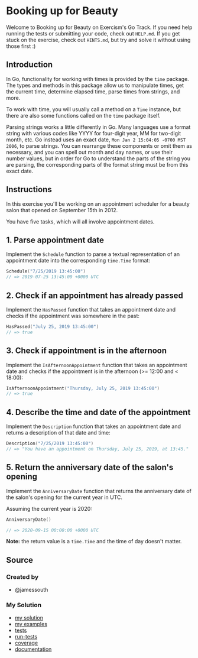 # Booking up for Beauty

Welcome to Booking up for Beauty on Exercism's Go Track.
If you need help running the tests or submitting your code, check out `HELP.md`.
If you get stuck on the exercise, check out `HINTS.md`, but try and solve it without using those first :)

## Introduction

In Go, functionality for working with times is provided by the `time` package. The types and methods in this package allow us to manipulate times, get the current time, determine elapsed time, parse times from strings, and more.

To work with time, you will usually call a method on a `Time` instance, but there are also some functions called on the `time` package itself.

Parsing strings works a little differently in Go. Many languages use a format string with various codes like YYYY for four-digit year, MM for two-digit month, etc. Go instead uses an exact date, `Mon Jan 2 15:04:05 -0700 MST 2006`, to parse strings. You can rearrange these components or omit them as necessary, and you can spell out month and day names, or use their number values, but in order for Go to understand the parts of the string you are parsing, the corresponding parts of the format string must be from this exact date.

## Instructions

In this exercise you'll be working on an appointment scheduler for a beauty salon that opened on September 15th in 2012.

You have five tasks, which will all involve appointment dates.

## 1. Parse appointment date

Implement the `Schedule` function to parse a textual representation of an appointment date into the corresponding `time.Time` format:

```go
Schedule("7/25/2019 13:45:00")
// => 2019-07-25 13:45:00 +0000 UTC
```

## 2. Check if an appointment has already passed

Implement the `HasPassed` function that takes an appointment date and checks if the appointment was somewhere in the past:

```go
HasPassed("July 25, 2019 13:45:00")
// => true
```

## 3. Check if appointment is in the afternoon

Implement the `IsAfternoonAppointment` function that takes an appointment date and checks if the appointment is in the afternoon (>= 12:00 and < 18:00):

```go
IsAfternoonAppointment("Thursday, July 25, 2019 13:45:00")
// => true
```

## 4. Describe the time and date of the appointment

Implement the `Description` function that takes an appointment date and returns a description of that date and time:

```go
Description("7/25/2019 13:45:00")
// => "You have an appointment on Thursday, July 25, 2019, at 13:45."
```

## 5. Return the anniversary date of the salon's opening

Implement the `AnniversaryDate` function that returns the anniversary date of the salon's opening for the current year in UTC.

Assuming the current year is 2020:

```go
AnniversaryDate()

// => 2020-09-15 00:00:00 +0000 UTC
```

**Note:** the return value is a `time.Time` and the time of day doesn't matter.

## Source

### Created by

- @jamessouth

### My Solution

- [my solution](./booking_up_for_beauty.go)
- [my examples](./booking_up_for_beauty_examples_test.go)
- [tests](./booking_up_for_beauty_test.go)
- [run-tests](./run-tests-go.txt)
- [coverage](./coverage.html)
- [documentation](./booking-doc.md)
